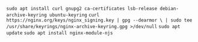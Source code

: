 `sudo apt install curl gnupg2 ca-certificates lsb-release debian-archive-keyring ubuntu-keyring`
`curl https://nginx.org/keys/nginx_signing.key | gpg --dearmor \
    | sudo tee /usr/share/keyrings/nginx-archive-keyring.gpg >/dev/null`
`sudo apt update`
`sudo apt install nginx-module-njs`